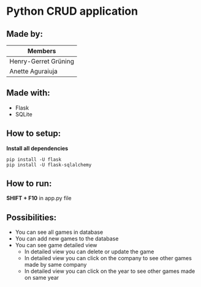 # Python CRUD application

## Made by:

| Members  |
| ------------- | 
| Henry-Gerret Grüning  | 
| Anette Aguraiuja  | 

## Made with:

- Flask
- SQLite

## How to setup:

**Install all dependencies**

```
pip install -U flask
pip install -U flask-sqlalchemy
```

## How to run:

**SHIFT + F10** in app.py file

## Possibilities:

- You can see all games in database
- You can add new games to the database
- You can see game detailed view
  - In detailed view you can delete or update the game
  - In detailed view you can click on the company to see other games made by same company
  - In detailed view you can click on the year to see other games made on same year

